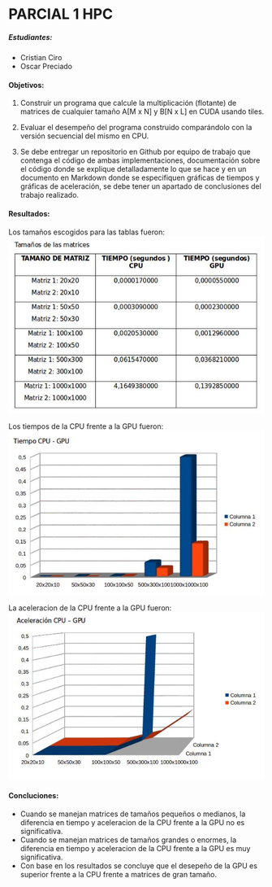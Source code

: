 # PARCIAL 1 HPC

##### Estudiantes:
- Cristian Ciro
- Oscar Preciado

#### Objetivos:
1) Construir un programa que calcule la multiplicación (flotante) de matrices de cualquier tamaño A[M x N] y B[N x L] en CUDA usando tiles.

2) Evaluar el desempeño del programa construido comparándolo con la versión secuencial del mismo en CPU.

3) Se debe entregar un repositorio en Github por equipo de trabajo que contenga el código de ambas implementaciones, documentación sobre el código donde se explique detalladamente lo que se hace y en un documento en Markdown donde se especifiquen gráficas de tiempos y gráficas de aceleración, se debe tener un apartado de conclusiones del trabajo realizado.

#### Resultados:

Los tamaños escogidos para las tablas fueron:
![alt text](https://github.com/OscarPreciado/HPC/blob/master/Parcial1/promedio.png)

Los tiempos de la CPU frente a la GPU fueron:
![alt text](https://github.com/OscarPreciado/HPC/blob/master/Parcial1/tiempo.png)

La aceleracion de la CPU frente a la GPU fueron:
![alt text](https://github.com/OscarPreciado/HPC/blob/master/Parcial1/aceleracion.png)

#### Concluciones:
- Cuando se manejan matrices de tamaños pequeños o medianos, la diferencia en tiempo y aceleracion de la CPU frente a la GPU no es significativa.
- Cuando se manejan matrices de tamaños grandes o enormes, la diferencia en tiempo y aceleracion de la CPU frente a la GPU es muy significativa.
- Con base en los resultados se concluye que el desepeño de la GPU es superior frente a la CPU frente a matrices de gran tamaño.
